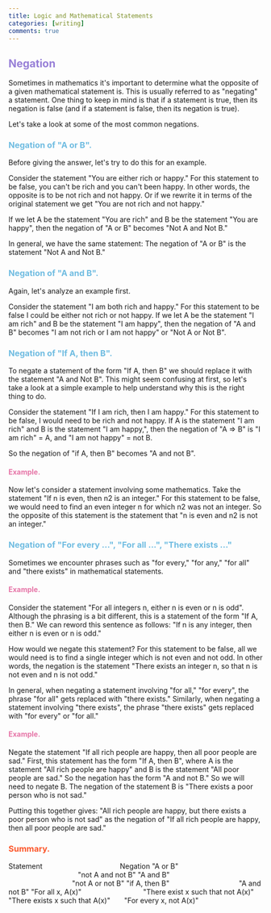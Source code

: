 ```yaml
---
title: Logic and Mathematical Statements
categories: [writing]
comments: true
---
```


## <font color= 977FD7> Negation</font>
Sometimes in mathematics it's important to determine what the opposite of a given mathematical statement is. This is usually referred to as "negating" a statement. One thing to keep in mind is that if a statement is true, then its negation is false (and if a statement is false, then its negation is true).

Let's take a look at some of the most common negations.

### <font color= 6FBCE1> Negation of "A or B".</font>
Before giving the answer, let's try to do this for an example.

Consider the statement "You are either rich or happy." For this statement to be false, you can't be rich and you can't been happy. In other words, the opposite is to be not rich and not happy. Or if we rewrite it in terms of the original statement we get "You are not rich and not happy."

If we let A be the statement "You are rich" and B be the statement "You are happy", then the negation of "A or B" becomes "Not A and Not B."

In general, we have the same statement: The negation of "A or B" is the statement "Not A and Not B."

### <font color= 6FBCE1> Negation of "A and B".</font>
Again, let's analyze an example first.

Consider the statement "I am both rich and happy." For this statement to be false I could be either not rich or not happy. If we let A be the statement "I am rich" and B be the statement "I am happy", then the negation of "A and B" becomes "I am not rich or I am not happy" or "Not A or Not B".

### <font color= 6FBCE1> Negation of "If A, then B".</font>
To negate a statement of the form "If A, then B" we should replace it with the statement "A and Not B". This might seem confusing at first, so let's take a look at a simple example to help understand why this is the right thing to do.

Consider the statement "If I am rich, then I am happy." For this statement to be false, I would need to be rich and not happy. If A is the statement "I am rich" and B is the statement "I am happy,", then the negation of "A ⇒ B" is "I am rich" = A, and "I am not happy" = not B.

So the negation of "if A, then B" becomes "A and not B".

#### <font color= E675A7> Example.</font>
Now let's consider a statement involving some mathematics. Take the statement "If n is even, then n2 is an integer." For this statement to be false, we would need to find an even integer n for which n2 was not an integer. So the opposite of this statement is the statement that "n is even and n2 is not an integer."

###  <font color= 6FBCE1> Negation of "For every ...", "For all ...", "There exists ..."</font>
Sometimes we encounter phrases such as "for every," "for any," "for all" and "there exists" in mathematical statements.
#### <font color= E675A7> Example.</font>
Consider the statement "For all integers n, either n is even or n is odd". Although the phrasing is a bit different, this is a statement of the form "If A, then B." We can reword this sentence as follows: "If n is any integer, then either n is even or n is odd."

How would we negate this statement? For this statement to be false, all we would need is to find a single integer which is not even and not odd. In other words, the negation is the statement "There exists an integer n, so that n is not even and n is not odd."

In general, when negating a statement involving "for all," "for every", the phrase "for all" gets replaced with "there exists." Similarly, when negating a statement involving "there exists", the phrase "there exists" gets replaced with "for every" or "for all."

#### <font color= E675A7> Example.</font>
Negate the statement "If all rich people are happy, then all poor people are sad."
First, this statement has the form "If A, then B", where A is the statement "All rich people are happy" and B is the statement "All poor people are sad." So the negation has the form "A and not B." So we will need to negate B. The negation of the statement B is "There exists a poor person who is not sad."

Putting this together gives: "All rich people are happy, but there exists a poor person who is not sad" as the negation of "If all rich people are happy, then all poor people are sad."

### <font color= FC572B> Summary.</font>
Statement	 &nbsp;&nbsp;&nbsp;&nbsp;&nbsp; &nbsp;&nbsp;&nbsp;&nbsp;&nbsp;&nbsp;&nbsp;&nbsp;&nbsp;&nbsp;&nbsp;&nbsp;&nbsp;&nbsp;&nbsp;&nbsp;&nbsp;&nbsp;&nbsp;&nbsp;&nbsp;&nbsp;&nbsp;&nbsp;&nbsp;&nbsp;&nbsp;&nbsp;&nbsp;&nbsp;&nbsp;&nbsp;Negation
"A or B" &nbsp;&nbsp;&nbsp;&nbsp;&nbsp;&nbsp; &nbsp;&nbsp;&nbsp;&nbsp;&nbsp;&nbsp;&nbsp;&nbsp;&nbsp;&nbsp;&nbsp;&nbsp;&nbsp;&nbsp;&nbsp;&nbsp;&nbsp;&nbsp;&nbsp;&nbsp;&nbsp;&nbsp;&nbsp;&nbsp;&nbsp;&nbsp;&nbsp;&nbsp;&nbsp;&nbsp;&nbsp;&nbsp;&nbsp;&nbsp;&nbsp;"not A and not B"
"A and B"	 &nbsp;&nbsp;&nbsp;&nbsp;&nbsp;&nbsp; &nbsp;&nbsp;&nbsp;&nbsp;&nbsp;&nbsp;&nbsp;&nbsp;&nbsp;&nbsp;&nbsp;&nbsp;&nbsp;&nbsp;&nbsp;&nbsp;&nbsp;&nbsp;&nbsp;&nbsp;&nbsp;&nbsp;&nbsp;&nbsp;&nbsp;&nbsp;&nbsp;&nbsp;&nbsp;&nbsp;&nbsp;&nbsp;"not A or not B"
"if A, then B" &nbsp;&nbsp;&nbsp;&nbsp;&nbsp; &nbsp;&nbsp;&nbsp;&nbsp;&nbsp;&nbsp;&nbsp;&nbsp;&nbsp;&nbsp;&nbsp;&nbsp;&nbsp;&nbsp;&nbsp;&nbsp;&nbsp;&nbsp;&nbsp;&nbsp;&nbsp;&nbsp;&nbsp;&nbsp;&nbsp;&nbsp;&nbsp;	"A and not B"
"For all x, A(x)" &nbsp;&nbsp;&nbsp;&nbsp;&nbsp; &nbsp;&nbsp;&nbsp;&nbsp;&nbsp;&nbsp;&nbsp;&nbsp;&nbsp;&nbsp;&nbsp;&nbsp;&nbsp;&nbsp;&nbsp;&nbsp;&nbsp;&nbsp;&nbsp;&nbsp;&nbsp;&nbsp;&nbsp;	"There exist x such that not A(x)"
"There exists x such that A(x)" &nbsp;&nbsp;&nbsp;&nbsp;&nbsp;	"For every x, not A(x)"
